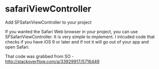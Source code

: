 # safariViewController
Add SFSafariViewController to your project 


If you wanted the Safari Web browser in your project, you can use SFSafariViewController. It is very simple
to implement. I inlcuded code that checks if you have iOS 9 or later and if not it will go out of your app and open Safari.

That code was grabbed from SO - http://stackoverflow.com/a/33929917/5716449
